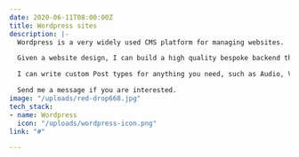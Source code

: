 ```yaml
---
date: 2020-06-11T08:00:00Z
title: Wordpress sites
description: |-
  Wordpress is a very widely used CMS platform for managing websites.

  Given a website design, I can build a high quality bespoke backend that serves your needs, as well as build out the front end to your design specifications.

  I can write custom Post types for anything you need, such as Audio, Video, People, Places etc. as well as custom plugins to manage your forms.

  Send me a message if you are interested.
image: "/uploads/red-drop668.jpg"
tech_stack:
- name: Wordpress
  icon: "/uploads/wordpress-icon.png"
link: "#"

---
```

